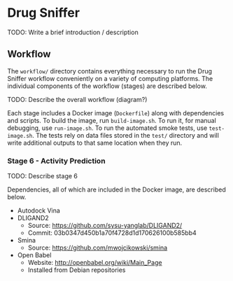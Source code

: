 # Drug Sniffer

TODO: Write a brief introduction / description

## Workflow

The `workflow/` directory contains everything necessary to run the Drug Sniffer
workflow conveniently on a variety of computing platforms.  The individual
components of the workflow (stages) are described below.

TODO: Describe the overall workflow (diagram?)

Each stage includes a Docker image (`Dockerfile`) along with dependencies and
scripts. To build the image, run `build-image.sh`. To run it, for manual
debugging, use `run-image.sh`. To run the automated smoke tests, use
`test-image.sh`. The tests rely on data files stored in the `test/` directory
and will write additional outputs to that same location when they run.

### Stage 6 - Activity Prediction

TODO: Describe stage 6

Dependencies, all of which are included in the Docker image, are described
below.

  * Autodock Vina
  * DLIGAND2
    * Source: <https://github.com/sysu-yanglab/DLIGAND2/>
    * Commit: 03b0347d450b1a70f4728d1d170626100b585bb4
  * Smina
    * Source: <https://github.com/mwojcikowski/smina>
  * Open Babel
    * Website: <http://openbabel.org/wiki/Main_Page>
    * Installed from Debian repositories

